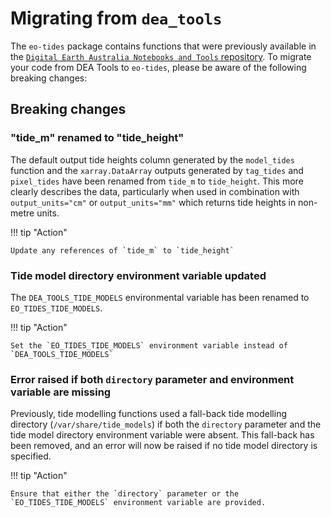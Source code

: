 # Migrating from `dea_tools`

The `eo-tides` package contains functions that were previously available in the [`Digital Earth Australia Notebooks and Tools` repository](https://github.com/GeoscienceAustralia/dea-notebooks/).
To migrate your code from DEA Tools to `eo-tides`, please be aware of the following breaking changes:

## Breaking changes

### "tide_m" renamed to "tide_height"

The default output tide heights column generated by the `model_tides` function and the `xarray.DataArray` outputs generated by `tag_tides` and `pixel_tides` have been renamed from `tide_m` to `tide_height`.
This more clearly describes the data, particularly when used in combination with `output_units="cm"` or `output_units="mm"` which returns tide heights in non-metre units.

!!! tip "Action"

    Update any references of `tide_m` to `tide_height`

### Tide model directory environment variable updated

The `DEA_TOOLS_TIDE_MODELS` environmental variable has been renamed to `EO_TIDES_TIDE_MODELS`.

!!! tip "Action"

    Set the `EO_TIDES_TIDE_MODELS` environment variable instead of `DEA_TOOLS_TIDE_MODELS`

### Error raised if both `directory` parameter and environment variable are missing

Previously, tide modelling functions used a fall-back tide modelling directory (`/var/share/tide_models`) if both the `directory` parameter and the tide model directory environment variable were absent. This fall-back has been removed, and an error will now be raised if no tide model directory is specified.

!!! tip "Action"

    Ensure that either the `directory` parameter or the `EO_TIDES_TIDE_MODELS` environment variable are provided.
